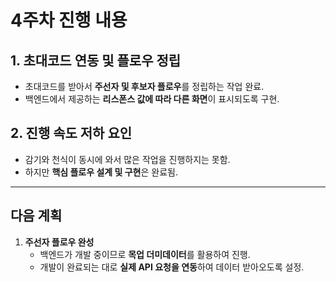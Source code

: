 # 4주차 진행 내용

## 1. 초대코드 연동 및 플로우 정립  
- 초대코드를 받아서 **주선자 및 후보자 플로우**를 정립하는 작업 완료.  
- 백엔드에서 제공하는 **리스폰스 값에 따라 다른 화면**이 표시되도록 구현.  

## 2. 진행 속도 저하 요인  
- 감기와 천식이 동시에 와서 많은 작업을 진행하지는 못함.  
- 하지만 **핵심 플로우 설계 및 구현**은 완료됨.  

---

## 다음 계획  
1. **주선자 플로우 완성**  
   - 백엔드가 개발 중이므로 **목업 더미데이터**를 활용하여 진행.  
   - 개발이 완료되는 대로 **실제 API 요청을 연동**하여 데이터 받아오도록 설정.  